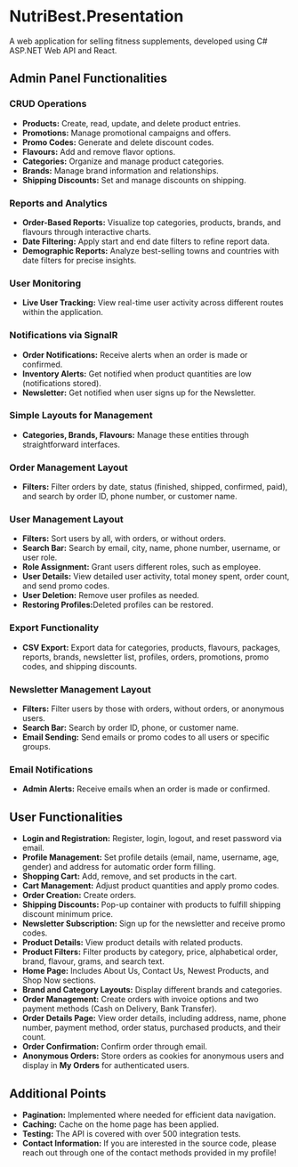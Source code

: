 # NutriBest.Presentation
A web application for selling fitness supplements, developed using C# ASP.NET Web API and React.

<h2>Admin Panel Functionalities</h2>

<h3>CRUD Operations</h3>
<ul>
    <li><strong>Products:</strong> Create, read, update, and delete product entries.</li>
    <li><strong>Promotions:</strong> Manage promotional campaigns and offers.</li>
    <li><strong>Promo Codes:</strong> Generate and delete discount codes.</li>
    <li><strong>Flavours:</strong> Add and remove flavor options.</li>
    <li><strong>Categories:</strong> Organize and manage product categories.</li>
    <li><strong>Brands:</strong> Manage brand information and relationships.</li>
    <li><strong>Shipping Discounts:</strong> Set and manage discounts on shipping.</li>
</ul>

<h3>Reports and Analytics</h3>
<ul>
    <li><strong>Order-Based Reports:</strong> Visualize top categories, products, brands, and flavours through interactive charts.</li>
    <li><strong>Date Filtering:</strong> Apply start and end date filters to refine report data.</li>
    <li><strong>Demographic Reports:</strong> Analyze best-selling towns and countries with date filters for precise insights.</li>
</ul>

<h3>User Monitoring</h3>
<ul>
    <li><strong>Live User Tracking:</strong> View real-time user activity across different routes within the application.</li>
</ul>

<h3>Notifications via SignalR</h3>
<ul>
    <li><strong>Order Notifications:</strong> Receive alerts when an order is made or confirmed.</li>
    <li><strong>Inventory Alerts:</strong> Get notified when product quantities are low (notifications stored).</li>
    <li><strong>Newsletter:</strong> Get notified when user signs up for the Newsletter.</li>
</ul>

<h3>Simple Layouts for Management</h3>
<ul>
    <li><strong>Categories, Brands, Flavours:</strong> Manage these entities through straightforward interfaces.</li>
</ul>

<h3>Order Management Layout</h3>
<ul>
    <li><strong>Filters:</strong> Filter orders by date, status (finished, shipped, confirmed, paid), and search by order ID, phone number, or customer name.</li>
</ul>

<h3>User Management Layout</h3>
<ul>
    <li><strong>Filters:</strong> Sort users by all, with orders, or without orders.</li>
    <li><strong>Search Bar:</strong> Search by email, city, name, phone number, username, or user role.</li>
    <li><strong>Role Assignment:</strong> Grant users different roles, such as employee.</li>
    <li><strong>User Details:</strong> View detailed user activity, total money spent, order count, and send promo codes.</li>
    <li><strong>User Deletion:</strong> Remove user profiles as needed.</li>
    <li><strong>Restoring Profiles:</strong>Deleted profiles can be restored.</li>
</ul>

<h3>Export Functionality</h3>
<ul>
    <li><strong>CSV Export:</strong> Export data for categories, products, flavours, packages, reports, brands, newsletter list, profiles, orders, promotions, promo codes, and shipping discounts.</li>
</ul>

<h3>Newsletter Management Layout</h3>
<ul>
    <li><strong>Filters:</strong> Filter users by those with orders, without orders, or anonymous users.</li>
    <li><strong>Search Bar:</strong> Search by order ID, phone, or customer name.</li>
    <li><strong>Email Sending:</strong> Send emails or promo codes to all users or specific groups.</li>
</ul>

<h3>Email Notifications</h3>
<ul>
    <li><strong>Admin Alerts:</strong> Receive emails when an order is made or confirmed.</li>
</ul>


<h2>User Functionalities</h2>

<ul>
    <li><strong>Login and Registration:</strong> Register, login, logout, and reset password via email.</li>
    <li><strong>Profile Management:</strong> Set profile details (email, name, username, age, gender) and address for automatic order form filling.</li>
    <li><strong>Shopping Cart:</strong> Add, remove, and set products in the cart.</li>
    <li><strong>Cart Management:</strong> Adjust product quantities and apply promo codes.</li>
    <li><strong>Order Creation:</strong> Create orders.</li>
    <li><strong>Shipping Discounts:</strong> Pop-up container with products to fulfill shipping discount minimum price.</li>
    <li><strong>Newsletter Subscription:</strong> Sign up for the newsletter and receive promo codes.</li>
    <li><strong>Product Details:</strong> View product details with related products.</li>
    <li><strong>Product Filters:</strong> Filter products by category, price, alphabetical order, brand, flavour, grams, and search text.</li>
    <li><strong>Home Page:</strong> Includes About Us, Contact Us, Newest Products, and Shop Now sections.</li>
    <li><strong>Brand and Category Layouts:</strong> Display different brands and categories.</li>
    <li><strong>Order Management:</strong> Create orders with invoice options and two payment methods (Cash on Delivery, Bank Transfer).</li>
    <li><strong>Order Details Page:</strong> View order details, including address, name, phone number, payment method, order status, purchased products, and their count.</li>
    <li><strong>Order Confirmation:</strong> Confirm order through email.</li>
    <li><strong>Anonymous Orders:</strong> Store orders as cookies for anonymous users and display in <strong>My Orders</strong> for authenticated users.</li>
</ul>

<h2>Additional Points</h2>
<ul>
    <li><strong>Pagination:</strong> Implemented where needed for efficient data navigation.</li>
    <li><strong>Caching:</strong> Cache on the home page has been applied.</li>
    <li><strong>Testing:</strong> The API is covered with over 500 integration tests.</li>
    <li><strong>Contact Information:</strong> If you are interested in the source code, please reach out through one of the contact methods provided in my profile!</li>
</ul>
